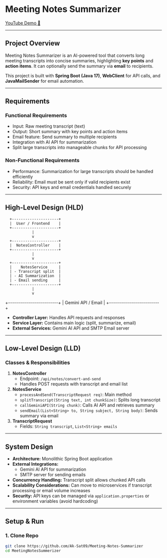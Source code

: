 # Meeting Notes Summarizer

[YouTube Demo 🎥](https://youtu.be/iIjA2DUcw5Q)

---

## **Project Overview**
Meeting Notes Summarizer is an AI-powered tool that converts long meeting transcripts into concise summaries, highlighting **key points** and **action items**. It can optionally send the summary via **email** to recipients.

This project is built with **Spring Boot (Java 17)**, **WebClient** for API calls, and **JavaMailSender** for email automation.

---

## **Requirements**

### **Functional Requirements**
- Input: Raw meeting transcript (text)
- Output: Short summary with key points and action items
- Email feature: Send summary to multiple recipients
- Integration with AI API for summarization
- Split large transcripts into manageable chunks for API processing

### **Non-Functional Requirements**
- Performance: Summarization for large transcripts should be handled efficiently
- Reliability: Email must be sent only if valid recipients exist
- Security: API keys and email credentials handled securely

---

## **High-Level Design (HLD)**

      +---------------------+
      |  User / Frontend    |
      +---------------------+
                |
                v
      +---------------------+
      |  NotesController    |
      +---------------------+
                |
                v
      +---------------------+
      |    NotesService     |
      | - Transcript split  |
      | - AI Summarization  |
      | - Email sending     |
      +---------------------+
                |
                v
   +-------------------------+
   |   Gemini API / Email    |
   +-------------------------+

- **Controller Layer:** Handles API requests and responses  
- **Service Layer:** Contains main logic (split, summarize, email)  
- **External Services:** Gemini AI API and SMTP Email server  

---

## **Low-Level Design (LLD)**

### **Classes & Responsibilities**
1. **NotesController**
   - Endpoint: `/api/notes/convert-and-send`
   - Handles POST requests with transcript and email list
2. **NotesService**
   - `processAndSend(TranscriptRequest req)`: Main method
   - `splitTranscript(String text, int chunkSize)`: Splits long transcript
   - `callGeminiAPI(String chunk)`: Calls AI API and retrieves summary
   - `sendEmail(List<String> to, String subject, String body)`: Sends summary via email
3. **TranscriptRequest**
   - Fields: `String transcript`, `List<String> emails`

---

## **System Design**

- **Architecture:** Monolithic Spring Boot application
- **External Integrations:** 
  - Gemini AI API for summarization
  - SMTP server for sending emails
- **Concurrency Handling:** Transcript split allows chunked API calls
- **Scalability Considerations:** Can move to microservices if transcript processing or email volume increases
- **Security:** API keys can be managed via `application.properties` or environment variables (avoid hardcoding)

---

## **Setup & Run**

### **1. Clone Repo**
```bash
git clone https://github.com/Ak-Sat09/Meeting-Notes-Summarizer
cd MeetingNotesSummerizer
